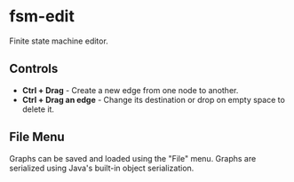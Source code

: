 # fsm-edit
Finite state machine editor.

## Controls

* **Ctrl + Drag** - Create a new edge from one node to another.
* **Ctrl + Drag an edge** - Change its destination or drop on empty space to delete it.

## File Menu

Graphs can be saved and loaded using the "File" menu. Graphs are serialized using Java's built-in object serialization.
